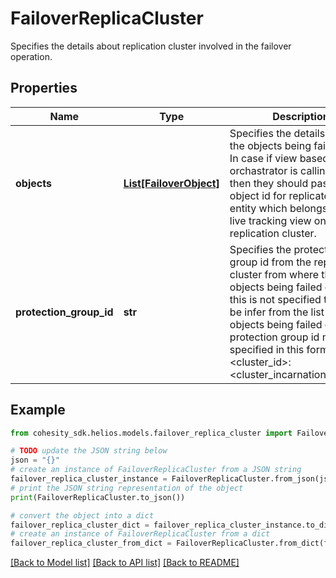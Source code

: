 # FailoverReplicaCluster

Specifies the details about replication cluster involved in the failover operation.

## Properties

Name | Type | Description | Notes
------------ | ------------- | ------------- | -------------
**objects** | [**List[FailoverObject]**](FailoverObject.md) | Specifies the details about the objects being failed over. In case if view based orchastrator is calling this then they should pass a object id for replicated view entity which belongs to the live tracking view on replication cluster. | 
**protection_group_id** | **str** | Specifies the protection group id from the replication cluster from where the objects being failed over. If this is not specified then it will be infer from the list of objects being failed over. The protection group id must be specified in this format &lt;cluster_id&gt;:&lt;cluster_incarnation_id:jobid&gt; | [optional] 

## Example

```python
from cohesity_sdk.helios.models.failover_replica_cluster import FailoverReplicaCluster

# TODO update the JSON string below
json = "{}"
# create an instance of FailoverReplicaCluster from a JSON string
failover_replica_cluster_instance = FailoverReplicaCluster.from_json(json)
# print the JSON string representation of the object
print(FailoverReplicaCluster.to_json())

# convert the object into a dict
failover_replica_cluster_dict = failover_replica_cluster_instance.to_dict()
# create an instance of FailoverReplicaCluster from a dict
failover_replica_cluster_from_dict = FailoverReplicaCluster.from_dict(failover_replica_cluster_dict)
```
[[Back to Model list]](../README.md#documentation-for-models) [[Back to API list]](../README.md#documentation-for-api-endpoints) [[Back to README]](../README.md)


